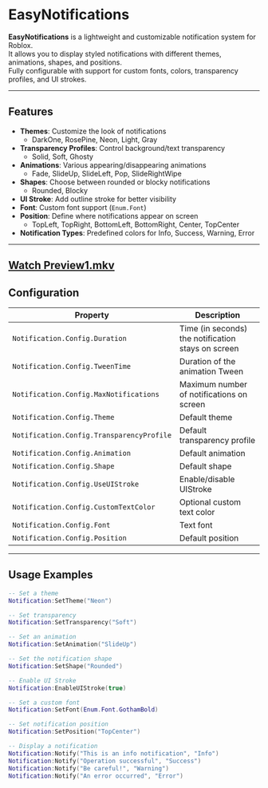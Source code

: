 # EasyNotifications

**EasyNotifications** is a lightweight and customizable notification system for Roblox.  
It allows you to display styled notifications with different themes, animations, shapes, and positions.  
Fully configurable with support for custom fonts, colors, transparency profiles, and UI strokes.

---

## Features

- **Themes**: Customize the look of notifications
  - DarkOne, RosePine, Neon, Light, Gray
- **Transparency Profiles**: Control background/text transparency
  - Solid, Soft, Ghosty
- **Animations**: Various appearing/disappearing animations
  - Fade, SlideUp, SlideLeft, Pop, SlideRightWipe
- **Shapes**: Choose between rounded or blocky notifications
  - Rounded, Blocky
- **UI Stroke**: Add outline stroke for better visibility
- **Font**: Custom font support (`Enum.Font`)
- **Position**: Define where notifications appear on screen
  - TopLeft, TopRight, BottomLeft, BottomRight, Center, TopCenter
- **Notification Types**: Predefined colors for Info, Success, Warning, Error

---
[Watch Preview1.mkv](./Preview1.mkv)
---

## Configuration

| Property | Description |
|----------|-------------|
| `Notification.Config.Duration` | Time (in seconds) the notification stays on screen |
| `Notification.Config.TweenTime` | Duration of the animation Tween |
| `Notification.Config.MaxNotifications` | Maximum number of notifications on screen |
| `Notification.Config.Theme` | Default theme |
| `Notification.Config.TransparencyProfile` | Default transparency profile |
| `Notification.Config.Animation` | Default animation |
| `Notification.Config.Shape` | Default shape |
| `Notification.Config.UseUIStroke` | Enable/disable UIStroke |
| `Notification.Config.CustomTextColor` | Optional custom text color |
| `Notification.Config.Font` | Text font |
| `Notification.Config.Position` | Default position |

---

## Usage Examples

```lua
-- Set a theme
Notification:SetTheme("Neon")

-- Set transparency
Notification:SetTransparency("Soft")

-- Set an animation
Notification:SetAnimation("SlideUp")

-- Set the notification shape
Notification:SetShape("Rounded")

-- Enable UI Stroke
Notification:EnableUIStroke(true)

-- Set a custom font
Notification:SetFont(Enum.Font.GothamBold)

-- Set notification position
Notification:SetPosition("TopCenter")

-- Display a notification
Notification:Notify("This is an info notification", "Info")
Notification:Notify("Operation successful", "Success")
Notification:Notify("Be careful!", "Warning")
Notification:Notify("An error occurred", "Error")
